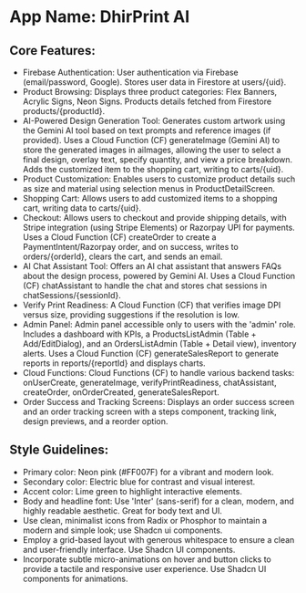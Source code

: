 # **App Name**: DhirPrint AI

## Core Features:

- Firebase Authentication: User authentication via Firebase (email/password, Google). Stores user data in Firestore at users/{uid}.
- Product Browsing: Displays three product categories: Flex Banners, Acrylic Signs, Neon Signs. Products details fetched from Firestore products/{productId}.
- AI-Powered Design Generation Tool: Generates custom artwork using the Gemini AI tool based on text prompts and reference images (if provided). Uses a Cloud Function (CF) generateImage (Gemini AI) to store the generated images in aiImages, allowing the user to select a final design, overlay text, specify quantity, and view a price breakdown. Adds the customized item to the shopping cart, writing to carts/{uid}.
- Product Customization: Enables users to customize product details such as size and material using selection menus in ProductDetailScreen.
- Shopping Cart: Allows users to add customized items to a shopping cart, writing data to carts/{uid}.
- Checkout: Allows users to checkout and provide shipping details, with Stripe integration (using Stripe Elements) or Razorpay UPI for payments. Uses a Cloud Function (CF) createOrder to create a PaymentIntent/Razorpay order, and on success, writes to orders/{orderId}, clears the cart, and sends an email.
- AI Chat Assistant Tool: Offers an AI chat assistant that answers FAQs about the design process, powered by Gemini AI. Uses a Cloud Function (CF) chatAssistant to handle the chat and stores chat sessions in chatSessions/{sessionId}.
- Verify Print Readiness: A Cloud Function (CF) that verifies image DPI versus size, providing suggestions if the resolution is low.
- Admin Panel: Admin panel accessible only to users with the 'admin' role. Includes a dashboard with KPIs, a ProductsListAdmin (Table + Add/EditDialog), and an OrdersListAdmin (Table + Detail view), inventory alerts. Uses a Cloud Function (CF) generateSalesReport to generate reports in reports/{reportId} and displays charts.
- Cloud Functions: Cloud Functions (CF) to handle various backend tasks: onUserCreate, generateImage, verifyPrintReadiness, chatAssistant, createOrder, onOrderCreated, generateSalesReport.
- Order Success and Tracking Screens: Displays an order success screen and an order tracking screen with a steps component, tracking link, design previews, and a reorder option.

## Style Guidelines:

- Primary color: Neon pink (#FF007F) for a vibrant and modern look.
- Secondary color: Electric blue for contrast and visual interest.
- Accent color: Lime green to highlight interactive elements.
- Body and headline font: Use 'Inter' (sans-serif) for a clean, modern, and highly readable aesthetic. Great for body text and UI.
- Use clean, minimalist icons from Radix or Phosphor to maintain a modern and simple look; use Shadcn ui components.
- Employ a grid-based layout with generous whitespace to ensure a clean and user-friendly interface. Use Shadcn UI components.
- Incorporate subtle micro-animations on hover and button clicks to provide a tactile and responsive user experience. Use Shadcn UI components for animations.